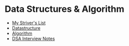 # Data Structures & Algorithm

- [My Striver's List](my-strivers-list)
- [Datastructure](data-structure)
- [Algorithm](algorithm)
- [DSA Interview Notes](interview-dsa-handy-notes)